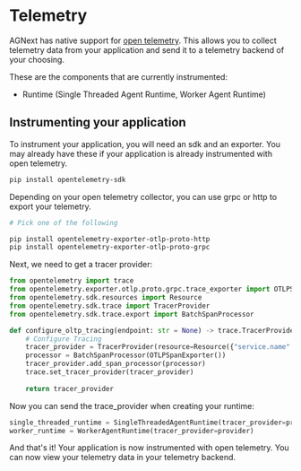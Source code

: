 # Telemetry

AGNext has native support for [open telemetry](https://opentelemetry.io/). This allows you to collect telemetry data from your application and send it to a telemetry backend of your choosing.

These are the components that are currently instrumented:
- Runtime (Single Threaded Agent Runtime, Worker Agent Runtime)

## Instrumenting your application
To instrument your application, you will need an sdk and an exporter. You may already have these if your application is already instrumented with open telemetry.

```bash
pip install opentelemetry-sdk
```

Depending on your open telemetry collector, you can use grpc or http to export your telemetry. 

```bash
# Pick one of the following

pip install opentelemetry-exporter-otlp-proto-http
pip install opentelemetry-exporter-otlp-proto-grpc
```

Next, we need to get a tracer provider:
```python
from opentelemetry import trace
from opentelemetry.exporter.otlp.proto.grpc.trace_exporter import OTLPSpanExporter
from opentelemetry.sdk.resources import Resource
from opentelemetry.sdk.trace import TracerProvider
from opentelemetry.sdk.trace.export import BatchSpanProcessor

def configure_oltp_tracing(endpoint: str = None) -> trace.TracerProvider:
    # Configure Tracing
    tracer_provider = TracerProvider(resource=Resource({"service.name": "my-service"}))
    processor = BatchSpanProcessor(OTLPSpanExporter())
    tracer_provider.add_span_processor(processor)
    trace.set_tracer_provider(tracer_provider)
    
    return tracer_provider
```

Now you can send the trace_provider when creating your runtime:
```python
single_threaded_runtime = SingleThreadedAgentRuntime(tracer_provider=provider)
worker_runtime = WorkerAgentRuntime(tracer_provider=provider)
```

And that's it! Your application is now instrumented with open telemetry. You can now view your telemetry data in your telemetry backend.
